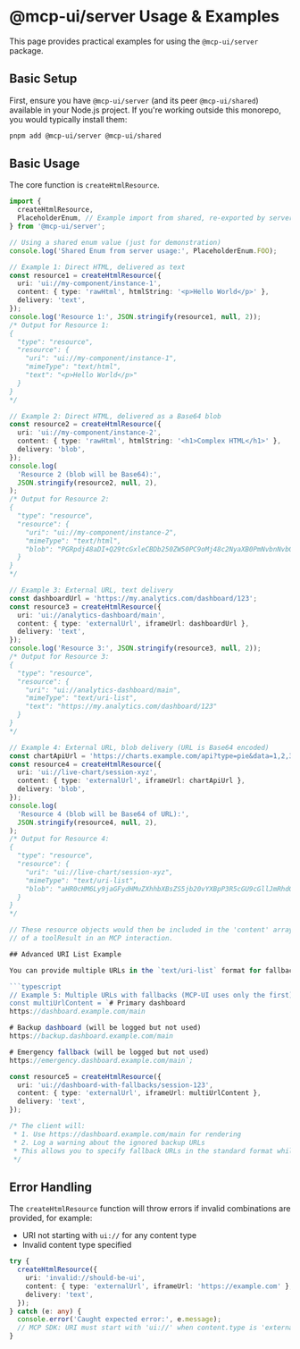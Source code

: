 # @mcp-ui/server Usage & Examples

This page provides practical examples for using the `@mcp-ui/server` package.

## Basic Setup

First, ensure you have `@mcp-ui/server` (and its peer `@mcp-ui/shared`) available in your Node.js project. If you're working outside this monorepo, you would typically install them:

```bash
pnpm add @mcp-ui/server @mcp-ui/shared
```

## Basic Usage

The core function is `createHtmlResource`.

```typescript
import {
  createHtmlResource,
  PlaceholderEnum, // Example import from shared, re-exported by server or directly via @mcp-ui/shared
} from '@mcp-ui/server';

// Using a shared enum value (just for demonstration)
console.log('Shared Enum from server usage:', PlaceholderEnum.FOO);

// Example 1: Direct HTML, delivered as text
const resource1 = createHtmlResource({
  uri: 'ui://my-component/instance-1',
  content: { type: 'rawHtml', htmlString: '<p>Hello World</p>' },
  delivery: 'text',
});
console.log('Resource 1:', JSON.stringify(resource1, null, 2));
/* Output for Resource 1:
{
  "type": "resource",
  "resource": {
    "uri": "ui://my-component/instance-1",
    "mimeType": "text/html",
    "text": "<p>Hello World</p>"
  }
}
*/

// Example 2: Direct HTML, delivered as a Base64 blob
const resource2 = createHtmlResource({
  uri: 'ui://my-component/instance-2',
  content: { type: 'rawHtml', htmlString: '<h1>Complex HTML</h1>' },
  delivery: 'blob',
});
console.log(
  'Resource 2 (blob will be Base64):',
  JSON.stringify(resource2, null, 2),
);
/* Output for Resource 2:
{
  "type": "resource",
  "resource": {
    "uri": "ui://my-component/instance-2",
    "mimeType": "text/html",
    "blob": "PGRpdj48aDI+Q29tcGxleCBDb250ZW50PC9oMj48c2NyaXB0PmNvbnNvbGUubG9nKFwiTG9hZGVkIVwiKTwvc2NyaXB0PjwvZGl2Pg=="
  }
}
*/

// Example 3: External URL, text delivery
const dashboardUrl = 'https://my.analytics.com/dashboard/123';
const resource3 = createHtmlResource({
  uri: 'ui://analytics-dashboard/main',
  content: { type: 'externalUrl', iframeUrl: dashboardUrl },
  delivery: 'text',
});
console.log('Resource 3:', JSON.stringify(resource3, null, 2));
/* Output for Resource 3:
{
  "type": "resource",
  "resource": {
    "uri": "ui://analytics-dashboard/main",
    "mimeType": "text/uri-list",
    "text": "https://my.analytics.com/dashboard/123"
  }
}
*/

// Example 4: External URL, blob delivery (URL is Base64 encoded)
const chartApiUrl = 'https://charts.example.com/api?type=pie&data=1,2,3';
const resource4 = createHtmlResource({
  uri: 'ui://live-chart/session-xyz',
  content: { type: 'externalUrl', iframeUrl: chartApiUrl },
  delivery: 'blob',
});
console.log(
  'Resource 4 (blob will be Base64 of URL):',
  JSON.stringify(resource4, null, 2),
);
/* Output for Resource 4:
{
  "type": "resource",
  "resource": {
    "uri": "ui://live-chart/session-xyz",
    "mimeType": "text/uri-list",
    "blob": "aHR0cHM6Ly9jaGFydHMuZXhhbXBsZS5jb20vYXBpP3R5cGU9cGllJmRhdGE9MSwyLDM="
  }
}
*/

// These resource objects would then be included in the 'content' array
// of a toolResult in an MCP interaction.

## Advanced URI List Example

You can provide multiple URLs in the `text/uri-list` format for fallback purposes. However, **MCP-UI requires a single URL** and will only use the first valid URL found:

```typescript
// Example 5: Multiple URLs with fallbacks (MCP-UI uses only the first)
const multiUrlContent = `# Primary dashboard
https://dashboard.example.com/main

# Backup dashboard (will be logged but not used)
https://backup.dashboard.example.com/main

# Emergency fallback (will be logged but not used)  
https://emergency.dashboard.example.com/main`;

const resource5 = createHtmlResource({
  uri: 'ui://dashboard-with-fallbacks/session-123',
  content: { type: 'externalUrl', iframeUrl: multiUrlContent },
  delivery: 'text',
});

/* The client will:
 * 1. Use https://dashboard.example.com/main for rendering
 * 2. Log a warning about the ignored backup URLs
 * This allows you to specify fallback URLs in the standard format while MCP-UI focuses on the primary URL
 */
```

## Error Handling

The `createHtmlResource` function will throw errors if invalid combinations are provided, for example:

- URI not starting with `ui://` for any content type
- Invalid content type specified

```typescript
try {
  createHtmlResource({
    uri: 'invalid://should-be-ui',
    content: { type: 'externalUrl', iframeUrl: 'https://example.com' },
    delivery: 'text',
  });
} catch (e: any) {
  console.error('Caught expected error:', e.message);
  // MCP SDK: URI must start with 'ui://' when content.type is 'externalUrl'.
}
```